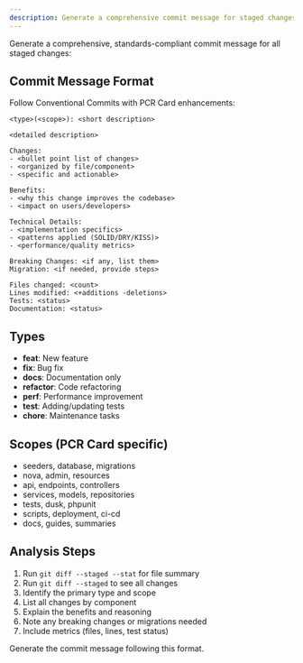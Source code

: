 ```yaml
---
description: Generate a comprehensive commit message for staged changes
---
```


Generate a comprehensive, standards-compliant commit message for all staged changes:

## Commit Message Format

Follow Conventional Commits with PCR Card enhancements:

```
<type>(<scope>): <short description>

<detailed description>

Changes:
- <bullet point list of changes>
- <organized by file/component>
- <specific and actionable>

Benefits:
- <why this change improves the codebase>
- <impact on users/developers>

Technical Details:
- <implementation specifics>
- <patterns applied (SOLID/DRY/KISS)>
- <performance/quality metrics>

Breaking Changes: <if any, list them>
Migration: <if needed, provide steps>

Files changed: <count>
Lines modified: <+additions -deletions>
Tests: <status>
Documentation: <status>
```

## Types
- **feat**: New feature
- **fix**: Bug fix
- **docs**: Documentation only
- **refactor**: Code refactoring
- **perf**: Performance improvement
- **test**: Adding/updating tests
- **chore**: Maintenance tasks

## Scopes (PCR Card specific)
- seeders, database, migrations
- nova, admin, resources
- api, endpoints, controllers
- services, models, repositories
- tests, dusk, phpunit
- scripts, deployment, ci-cd
- docs, guides, summaries

## Analysis Steps

1. Run `git diff --staged --stat` for file summary
2. Run `git diff --staged` to see all changes
3. Identify the primary type and scope
4. List all changes by component
5. Explain the benefits and reasoning
6. Note any breaking changes or migrations needed
7. Include metrics (files, lines, test status)

Generate the commit message following this format.
